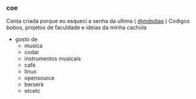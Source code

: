 <h3> coe </h3> 

Conta criada porque eu esqueci a senha da ultima ( [@mdsdias](https://github.com/mdsdias) )
Codigos bobos, projetos de faculdade e ideias da minha cachola

- gosto de
  - musica
  - codar
  - instrumentos musicais
  - café
  - linux
  - opensource
  - berserk
  - etcetc 
